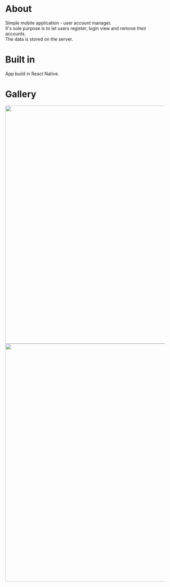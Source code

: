 # About
Simple mobile application - user account manager.  
It's sole purpose is to let users register, login view and remove their accounts.  
The data is stored on the server.  

# Built in
App build in React Native.

# Gallery
<img src="https://github.com/oskarm2003/register-app/assets/97277011/1f32af1f-a10f-4630-ac1d-251e107f8b7d" height="750"/>
<img src="https://github.com/oskarm2003/register-app/assets/97277011/df8fb830-7273-43e5-b46a-de18f4ac14e6" height="750"/>
